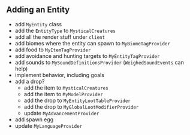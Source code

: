 ## Adding an Entity
* add `MyEntity` class
* add the `EntityType` to `MysticalCreatures`
* add all the render stuff under `client`
* add biomes where the entity can spawn to `MyBiomeTagProvider`
* add food to `MyItemTagProvider`
* add avoidance and hunting targets to `MyEntityTagProvider`
* add sounds to `MySoundDefinitionsProvider` (`WeighedSoundEvents` can help)
* implement behavior, including goals
* add a drop?
  * add the item to `MysticalCreatures`
  * add the item to `MyModelProvider`
  * add the drop to `MyEntityLootTableProvider`
  * add the drop to `MyGlobalLootModifierProvider`
  * update `MyAdvancementProvider`
* add spawn egg
* update `MyLanguageProvider`